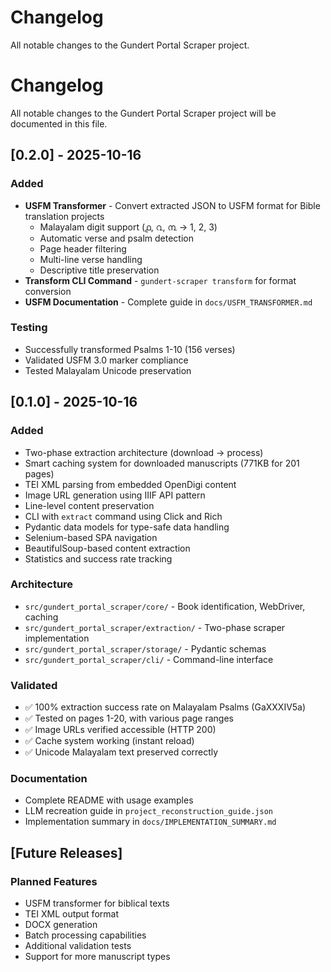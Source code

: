# Changelog

All notable changes to the Gundert Portal Scraper project.

# Changelog

All notable changes to the Gundert Portal Scraper project will be documented in this file.

## [0.2.0] - 2025-10-16

### Added
- **USFM Transformer** - Convert extracted JSON to USFM format for Bible translation projects
  - Malayalam digit support (൧, ൨, ൩ → 1, 2, 3)
  - Automatic verse and psalm detection
  - Page header filtering
  - Multi-line verse handling
  - Descriptive title preservation
- **Transform CLI Command** - `gundert-scraper transform` for format conversion
- **USFM Documentation** - Complete guide in `docs/USFM_TRANSFORMER.md`

### Testing
- Successfully transformed Psalms 1-10 (156 verses)
- Validated USFM 3.0 marker compliance
- Tested Malayalam Unicode preservation

## [0.1.0] - 2025-10-16

### Added
- Two-phase extraction architecture (download → process)
- Smart caching system for downloaded manuscripts (771KB for 201 pages)
- TEI XML parsing from embedded OpenDigi content
- Image URL generation using IIIF API pattern
- Line-level content preservation
- CLI with `extract` command using Click and Rich
- Pydantic data models for type-safe data handling
- Selenium-based SPA navigation
- BeautifulSoup-based content extraction
- Statistics and success rate tracking

### Architecture
- `src/gundert_portal_scraper/core/` - Book identification, WebDriver, caching
- `src/gundert_portal_scraper/extraction/` - Two-phase scraper implementation
- `src/gundert_portal_scraper/storage/` - Pydantic schemas
- `src/gundert_portal_scraper/cli/` - Command-line interface

### Validated
- ✅ 100% extraction success rate on Malayalam Psalms (GaXXXIV5a)
- ✅ Tested on pages 1-20, with various page ranges
- ✅ Image URLs verified accessible (HTTP 200)
- ✅ Cache system working (instant reload)
- ✅ Unicode Malayalam text preserved correctly

### Documentation
- Complete README with usage examples
- LLM recreation guide in `project_reconstruction_guide.json`
- Implementation summary in `docs/IMPLEMENTATION_SUMMARY.md`

## [Future Releases]

### Planned Features
- USFM transformer for biblical texts
- TEI XML output format
- DOCX generation
- Batch processing capabilities
- Additional validation tests
- Support for more manuscript types
